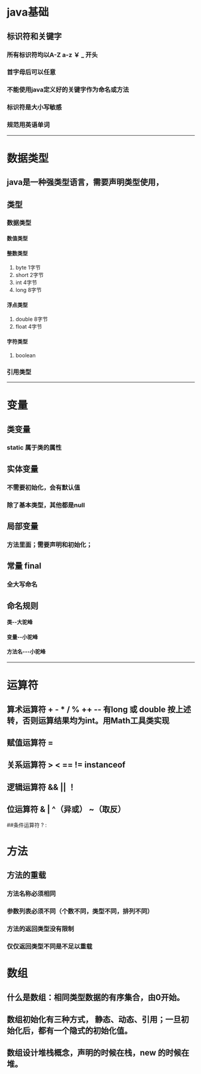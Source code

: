# java基础
## 标识符和关键字
### 所有标识符均以A-Z a-z ￥ _ 开头
### 首字母后可以任意
### 不能使用java定义好的关键字作为命名或方法
### 标识符是大小写敏感
### 规范用英语单词
---
# 数据类型
## java是一种强类型语言，需要声明类型使用，
## 类型
### 数据类型
#### 数值类型
#### 整数类型
1. byte 1字节 
2. short 2字节
3. int 4字节
4. long 8字节
#### 浮点类型
1.  double 8字节
2.  float 4字节
#### 字符类型
1. boolean
### 引用类型
---
# 变量
## 类变量
### static 属于类的属性
## 实体变量
### 不需要初始化，会有默认值
### 除了基本类型，其他都是null
## 局部变量
### 方法里面；需要声明和初始化；
## 常量 final
### 全大写命名
## 命名规则
#### 类--大驼峰
#### 变量--小驼峰
#### 方法名---小驼峰
---
# 运算符
## 算术运算符 + - * / % ++ -- 有long 或 double 按上述转，否则运算结果均为int。用Math工具类实现
## 赋值运算符 =
## 关系运算符 > < == != instanceof
## 逻辑运算符 && || ！
## 位运算符 & | ^（异或） ~（取反）
##条件运算符 ? :

# 方法
## 方法的重载
### 方法名称必须相同
### 参数列表必须不同（个数不同，类型不同，排列不同）
### 方法的返回类型没有限制
### 仅仅返回类型不同是不足以重载

# 数组
## 什么是数组：相同类型数据的有序集合，由0开始。
## 数组初始化有三种方式， 静态、动态、引用；一旦初始化后，都有一个隐式的初始化值。
## 数组设计堆栈概念，声明的时候在栈，new 的时候在堆。